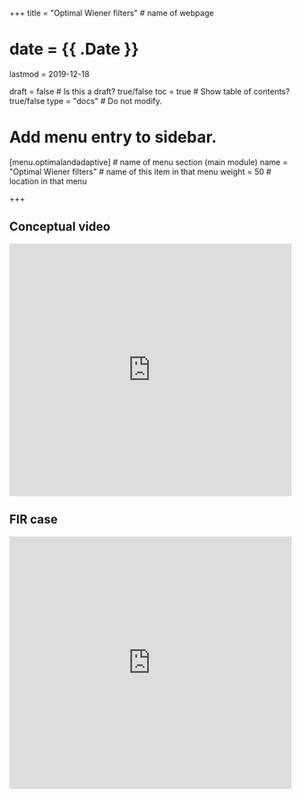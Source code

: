 +++
title = "Optimal Wiener filters"         # name of webpage

# date = {{ .Date }}
lastmod = 2019-12-18

draft = false  # Is this a draft? true/false
toc = true  # Show table of contents? true/false
type = "docs"  # Do not modify.

# Add menu entry to sidebar.
[menu.optimalandadaptive]                       # name of menu section (main module)
  name = "Optimal Wiener filters"        # name of this item in that menu
  weight = 50                           # location in that menu

+++

## Conceptual video
<iframe width="100%" height="450" src="https://www.youtube.com/embed/NOAIrmadDVM" frameborder="0" allow="accelerometer; autoplay; encrypted-media; gyroscope; picture-in-picture" allowfullscreen></iframe>

## FIR case
<iframe width="100%" height="450" src="https://www.youtube.com/embed/9Zv63MAwvHU" frameborder="0" allow="accelerometer; autoplay; encrypted-media; gyroscope; picture-in-picture" allowfullscreen></iframe>
